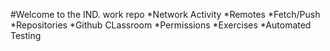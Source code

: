 #Welcome to the IND. work repo
*Network Activity
*Remotes
*Fetch/Push
*Repositories
*Github CLassroom
*Permissions
*Exercises
*Automated Testing
